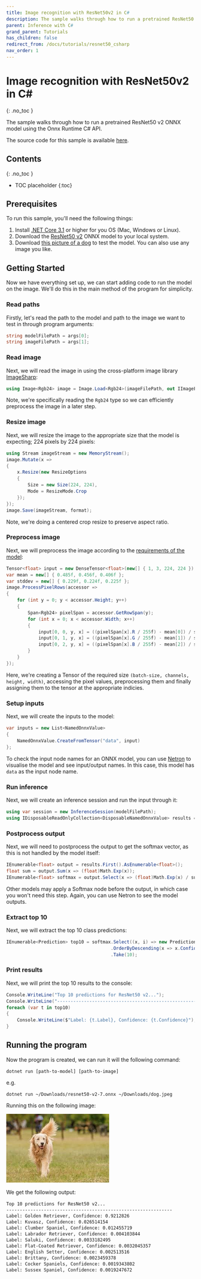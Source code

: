 ```yaml
---
title: Image recognition with ResNet50v2 in C#
description: The sample walks through how to run a pretrained ResNet50 v2 ONNX model using the Onnx Runtime C# API.
parent: Inference with C#
grand_parent: Tutorials
has_children: false
redirect_from: /docs/tutorials/resnet50_csharp
nav_order: 1
---
```



# Image recognition with ResNet50v2 in C#
{: .no_toc }

The sample walks through how to run a pretrained ResNet50 v2 ONNX model using the Onnx Runtime C# API.

The source code for this sample is available [here](https://github.com/microsoft/onnxruntime/tree/master/csharp/sample/Microsoft.ML.OnnxRuntime.ResNet50v2Sample).

## Contents
{: .no_toc }

* TOC placeholder
{:toc}

## Prerequisites

To run this sample, you'll need the following things:

1. Install [.NET Core 3.1](https://dotnet.microsoft.com/download/dotnet-core/3.1) or higher for you OS (Mac, Windows or Linux).
2. Download the [ResNet50 v2](https://github.com/onnx/models/blob/master/vision/classification/resnet/model/resnet50-v2-7.onnx) ONNX model to your local system.
3. Download [this picture of a dog](/images/dog.jpeg) to test the model. You can also use any image you like.

## Getting Started

Now we have everything set up, we can start adding code to run the model on the image. We'll do this in the main method of the program for simplicity.

### Read paths

Firstly, let's read the path to the model and path to the image we want to test in through program arguments:

```cs
string modelFilePath = args[0];
string imageFilePath = args[1];
```

### Read image

Next, we will read the image in using the cross-platform image library [ImageSharp](https://www.nuget.org/packages/SixLabors.ImageSharp):

```cs
using Image<Rgb24> image = Image.Load<Rgb24>(imageFilePath, out IImageFormat format);
```

Note, we're specifically reading the `Rgb24` type so we can efficiently preprocess the image in a later step.

### Resize image

Next, we will resize the image to the appropriate size that the model is expecting; 224 pixels by 224 pixels:

```cs
using Stream imageStream = new MemoryStream();
image.Mutate(x =>
{
    x.Resize(new ResizeOptions
    {
        Size = new Size(224, 224),
        Mode = ResizeMode.Crop
    });
});
image.Save(imageStream, format);
```

Note, we're doing a centered crop resize to preserve aspect ratio.

### Preprocess image

Next, we will preprocess the image according to the [requirements of the model](https://github.com/onnx/models/tree/master/vision/classification/resnet#preprocessing):

```cs
Tensor<float> input = new DenseTensor<float>(new[] { 1, 3, 224, 224 });
var mean = new[] { 0.485f, 0.456f, 0.406f };
var stddev = new[] { 0.229f, 0.224f, 0.225f };
image.ProcessPixelRows(accessor =>
{
    for (int y = 0; y < accessor.Height; y++)
    {
        Span<Rgb24> pixelSpan = accessor.GetRowSpan(y);
        for (int x = 0; x < accessor.Width; x++)
        {
            input[0, 0, y, x] = ((pixelSpan[x].R / 255f) - mean[0]) / stddev[0];
            input[0, 1, y, x] = ((pixelSpan[x].G / 255f) - mean[1]) / stddev[1];
            input[0, 2, y, x] = ((pixelSpan[x].B / 255f) - mean[2]) / stddev[2];
        }
    }
});
```

Here, we're creating a Tensor of the required size `(batch-size, channels, height, width)`, accessing the pixel values, preprocessing them and finally assigning them to the tensor at the appropriate indicies.

### Setup inputs

Next, we will create the inputs to the model:

```cs
var inputs = new List<NamedOnnxValue>
{
    NamedOnnxValue.CreateFromTensor("data", input)
};
```

To check the input node names for an ONNX model, you can use [Netron](https://github.com/lutzroeder/netron) to visualise the model and see input/output names. In this case, this model has `data` as the input node name.

### Run inference

Next, we will create an inference session and run the input through it:

```cs
using var session = new InferenceSession(modelFilePath);
using IDisposableReadOnlyCollection<DisposableNamedOnnxValue> results = session.Run(inputs);
```

### Postprocess output

Next, we will need to postprocess the output to get the softmax vector, as this is not handled by the model itself:

```cs
IEnumerable<float> output = results.First().AsEnumerable<float>();
float sum = output.Sum(x => (float)Math.Exp(x));
IEnumerable<float> softmax = output.Select(x => (float)Math.Exp(x) / sum);
```

Other models may apply a Softmax node before the output, in which case you won't need this step. Again, you can use Netron to see the model outputs.

### Extract top 10

Next, we will extract the top 10 class predictions:

```cs
IEnumerable<Prediction> top10 = softmax.Select((x, i) => new Prediction { Label = LabelMap.Labels[i], Confidence = x })
                                       .OrderByDescending(x => x.Confidence)
                                       .Take(10);
```

### Print results

Next, we will print the top 10 results to the console:

```cs
Console.WriteLine("Top 10 predictions for ResNet50 v2...");
Console.WriteLine("--------------------------------------------------------------");
foreach (var t in top10)
{
    Console.WriteLine($"Label: {t.Label}, Confidence: {t.Confidence}");
}
```

## Running the program

Now the program is created, we can run it will the following command:

```
dotnet run [path-to-model] [path-to-image]
```

e.g.

```
dotnet run ~/Downloads/resnet50-v2-7.onnx ~/Downloads/dog.jpeg
```

Running this on the following image:

![](/images/dog.jpeg)

We get the following output:

```
Top 10 predictions for ResNet50 v2...
--------------------------------------------------------------
Label: Golden Retriever, Confidence: 0.9212826
Label: Kuvasz, Confidence: 0.026514154
Label: Clumber Spaniel, Confidence: 0.012455719
Label: Labrador Retriever, Confidence: 0.004103844
Label: Saluki, Confidence: 0.0033182495
Label: Flat-Coated Retriever, Confidence: 0.0032045357
Label: English Setter, Confidence: 0.002513516
Label: Brittany, Confidence: 0.0023459378
Label: Cocker Spaniels, Confidence: 0.0019343802
Label: Sussex Spaniel, Confidence: 0.0019247672
```
